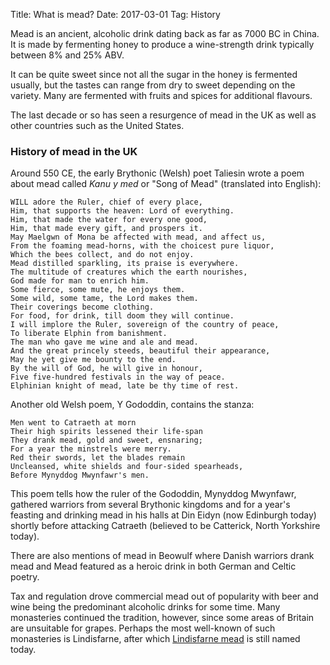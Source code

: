 Title: What is mead?
Date: 2017-03-01
Tag: History

Mead is an ancient, alcoholic drink dating back as far as 7000 BC in China. 
It is made by fermenting honey to produce a wine-strength drink typically 
between 8% and 25% ABV.

It can be quite sweet since not all the sugar in the honey is fermented 
usually, but the tastes can range from dry to sweet depending on the variety.
Many are fermented with fruits and spices for additional flavours.

The last decade or so has seen a resurgence of mead in the UK as well as 
other countries such as the United States.

### History of mead in the UK

Around 550 CE, the early Brythonic (Welsh) poet Taliesin wrote a poem about
mead called *Kanu y med* or "Song of Mead" (translated into English):

    WILL adore the Ruler, chief of every place, 
    Him, that supports the heaven: Lord of everything.
    Him, that made the water for every one good,
    Him, that made every gift, and prospers it.
    May Maelgwn of Mona be affected with mead, and affect us,
    From the foaming mead-horns, with the choicest pure liquor,
    Which the bees collect, and do not enjoy.
    Mead distilled sparkling, its praise is everywhere.
    The multitude of creatures which the earth nourishes,
    God made for man to enrich him.
    Some fierce, some mute, he enjoys them.
    Some wild, some tame, the Lord makes them.
    Their coverings become clothing.
    For food, for drink, till doom they will continue.
    I will implore the Ruler, sovereign of the country of peace,
    To liberate Elphin from banishment.
    The man who gave me wine and ale and mead.
    And the great princely steeds, beautiful their appearance,
    May he yet give me bounty to the end.
    By the will of God, he will give in honour,
    Five five-hundred festivals in the way of peace.
    Elphinian knight of mead, late be thy time of rest.

Another old Welsh poem, Y Gododdin, contains the stanza:

    Men went to Catraeth at morn
    Their high spirits lessened their life-span
    They drank mead, gold and sweet, ensnaring;
    For a year the minstrels were merry.
    Red their swords, let the blades remain
    Uncleansed, white shields and four-sided spearheads,
    Before Mynyddog Mwynfawr's men.

This poem tells how the ruler of the Gododdin, Mynyddog Mwynfawr, gathered
warriors from several Brythonic kingdoms and for a year's
feasting and drinking mead in his halls at Din Eidyn (now Edinburgh today)
shortly before attacking Catraeth (believed to be Catterick, North Yorkshire 
today).

There are also mentions of mead in Beowulf where Danish warriors drank mead and
Mead featured as a heroic drink in both German and Celtic poetry.

Tax and regulation drove commercial mead out of popularity with beer and 
wine being the predominant alcoholic drinks for some time. Many monasteries 
continued the tradition, however, since some areas of Britain are unsuitable
for grapes. Perhaps the most well-known of such monasteries is Lindisfarne, 
after which [Lindisfarne mead](/lindisfarne) is still named today.